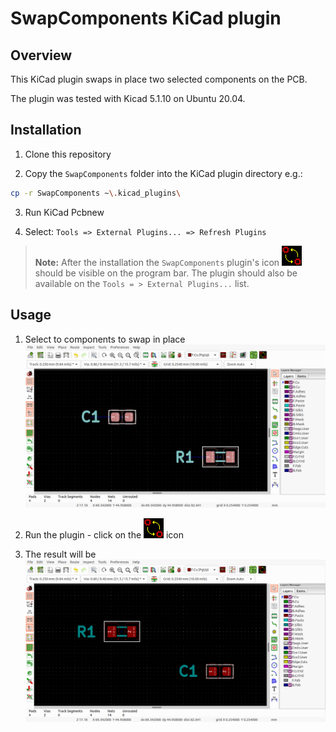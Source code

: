 # SwapComponents KiCad plugin

## Overview
This KiCad plugin swaps in place two selected components on the PCB.

The plugin was tested with Kicad 5.1.10 on Ubuntu 20.04.

## Installation
1. Clone this repository

2. Copy the `SwapComponents` folder into the KiCad plugin directory e.g.:
``` bash
cp -r SwapComponents ~\.kicad_plugins\
```
3. Run KiCad Pcbnew

4. Select: `Tools => External Plugins... => Refresh Plugins`

>**Note:**
After the installation the `SwapComponents` plugin's icon ![icon](./SwapComponents/icon.png) should be visible on the program bar. The plugin should also be available on the `Tools = > External Plugins...` list.

## Usage
1. Select to components to swap in place
   ![usage1](./img/usage1.png)

2. Run the plugin - click on the ![icon](./SwapComponents/icon.png) icon

3. The result will be
   ![usage1](./img/usage3.png)

